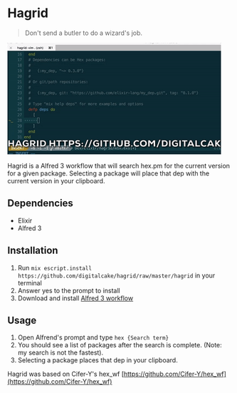 # Hagrid
> Don't send a butler to do a wizard's job.

![demo](https://github.com/digitalcake/hagrid/raw/master/demo.gif)

Hagrid is a Alfred 3 workflow that will search hex.pm for the current version
for a given package. Selecting a package will place that dep with the current
version in your clipboard.

## Dependencies
* Elixir
* Alfred 3

## Installation
1. Run `mix escript.install https://github.com/digitalcake/hagrid/raw/master/hagrid` in your terminal
2. Answer yes to the prompt to install
3. Download and install [Alfred 3 workflow](https://github.com/digitalcake/hagrid/raw/master/Hagrid.alfredworkflow)

## Usage
1. Open Alfrend's prompt and type `hex {Search term}`
2. You should see a list of packages after the search is complete. (Note: my
   search is not the fastest).
3. Selecting a package places that dep in your clipboard.

Hagrid was based on Cifer-Y's hex_wf
[https://github.com/Cifer-Y/hex_wf](https://github.com/Cifer-Y/hex_wf)
